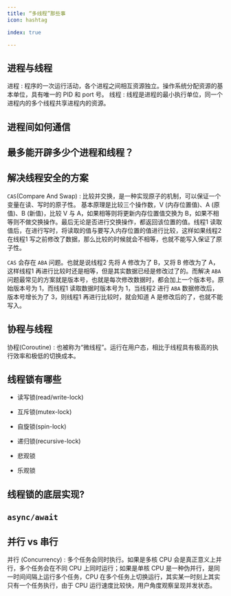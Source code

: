 ```yaml
---
title: “多线程”那些事
icon: hashtag

index: true

---
```


<!-- more -->

## 进程与线程

  进程 : 程序的一次运行活动，各个进程之间相互资源独立。操作系统分配资源的基本单位，具有唯一的 PID 和 port 号。
  线程 : 线程是进程的最小执行单位，同一个进程内的多个线程共享进程内的资源。

## 进程间如何通信

## 最多能开辟多少个进程和线程？

## 解决线程安全的方案

  `CAS`(Compare And Swap) : 比较并交换，是一种实现原子的机制，可以保证一个变量在读、写时的原子性。
  基本原理是比较三个操作数，V (内存位置值)、A (原值)、B (新值)，比较 V 与 A，如果相等则将更新内存位置值交换为 B，如果不相等则不做交换操作。最后无论是否进行交换操作，都返回该位置的值。线程1 读取值后，在进行写时，将读取的值与要写入内存位置的值进行比较，这样如果线程2 在线程1 写之前修改了数据，那么比较的时候就会不相等，也就不能写入保证了原子性。
  
  `CAS` 会存在 `ABA` 问题。也就是说线程2 先将 A 修改为了 B，又将 B 修改为了 A，这样线程1 再进行比较时还是相等，但是其实数据已经是修改过了的。而解决 `ABA` 问题最常见的方案就是版本号，也就是每次修改数据时，都会加上一个版本号。原始版本号为 1，而线程1 读取数据时版本号为 1，当线程2 进行 `ABA` 数据修改后，版本号增长为了 3，则线程1 再进行比较时，就会知道 A 是修改后的了，也就不能写入。

## 协程与线程

  协程(Coroutine) : 也被称为“微线程”。运行在用户态，相比于线程具有极高的执行效率和极低的切换成本。

## 线程锁有哪些

- 读写锁(read/write-lock)
- 互斥锁(mutex-lock)
- 自旋锁(spin-lock)
- 递归锁(recursive-lock)

- 悲观锁
- 乐观锁

## 线程锁的底层实现?

## `async/await`

## 并行 vs 串行

  并行 (Concurrency) : 多个任务会同时执行。如果是多核 CPU 会是真正意义上并行，多个任务会在不同 CPU 上同时运行；如果是单核 CPU 是一种伪并行，是同一时间间隔上运行多个任务，CPU 在多个任务上切换运行，其实某一时刻上其实只有一个任务执行，由于 CPU 运行速度比较快，用户角度观察呈现并发状态。